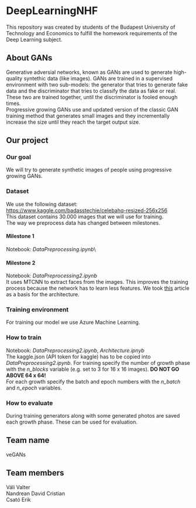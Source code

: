 # DeepLearningNHF

This repository was created by students of the Budapest University of Technology and Economics to fulfill the homework requirements of the Deep Learning subject.

## About GANs
Generative adversial networks, known as GANs are used to generate high-quality syntethic data (like images). GANs are trained in a supervised environment with two sub-models: the generator that tries to generate fake data and the discriminator that tries to classify the data as fake or real. These two are trained together, until the discriminator is fooled enough times. \
Progressive growing GANs use and updated version of the classic GAN training method that generates small images and they incrementally increase the size until they reach the target output size.

## Our project
### Our goal
We will try to generate synthetic images of people using progressive growing GANs.

### Dataset
We use the following dataset: https://www.kaggle.com/badasstechie/celebahq-resized-256x256 \
This dataset contains 30.000 images that we will use for training.\
The way we preprocess data has changed between milestones. 
#### Milestone 1
Notebook: *DataPreprocessing.ipynb*\

#### Milestone 2
Notebook: *DataPreprocessing2.ipynb*\
It uses MTCNN to extract faces from the images. This improves the training process because the network has to learn less features.
We took [this](https://machinelearningmastery.com/how-to-implement-progressive-growing-gan-models-in-keras/) article as a basis for the architecture.

### Training environment
For training our model we use Azure Machine Learning.

### How to train
Notebook: *DataPreprocessing2.ipynb*, *Architecture.ipnyb*\
The kaggle.json (API token for kaggle) has to be copied into *DataPreprocessing2.ipynb*\.
For training specify the number of growth phase with the *n_blocks* variable (e.g. set to 3 for 16 x 16 images). **DO NOT GO ABOVE 64 x 64!**\
For each growth specify the batch and epoch numbers with the *n_batch* and *n_epoch* variables.

### How to evaluate
During training generators along with some generated photos are saved each growth phase. These can be used for evaluation.

## Team name
veGANs

## Team members
Váli Valter\
Nandrean David Cristian\
Csató Erik
